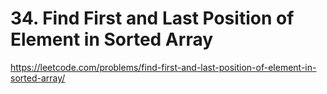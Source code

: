 # 34. Find First and Last Position of Element in Sorted Array

https://leetcode.com/problems/find-first-and-last-position-of-element-in-sorted-array/
